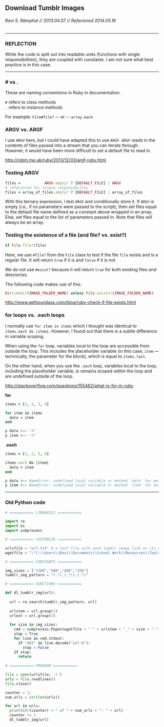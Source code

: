 ## Download Tumblr Images
###### Ravi S. Rāmphal // 2013.04.07 // Refactored 2014.05.18

***

### REFLECTION

While the code is split out into readable units (functions with single responsibilities), they are coupled with constants. I am not sure what best practice is in this case.

***

### # vs .

These are naming conventions in Ruby in documentation.

`#` refers to class methods  
`.` refers to instance methods

For example: `File#file?` -- or -- `array.each`

### ARGV vs. ARGF

I use `ARGV` here, but I could have adapted this to use `ARGF`. `ARGF` reads in the contents of files passed into a stream that you can iterate through. However, it would have been more difficult to set a default file to read in.

<http://robm.me.uk/ruby/2013/12/03/argf-ruby.html>

### Testing ARGV

```ruby
files =           ARGV.empty? ? [DEFAULT_FILE] : ARGV
# refactored for single responsibility
files = array_of_files.empty? ? [DEFAULT_FILE] : array_of_files
```

With this ternary expression, I test `ARGV` and conditionally store it. If `ARGV` is empty (i.e., if no parameters were passed to the script), then set files equal to the default file name defined as a constant above wrapped in an array. Else, set files equal to the list of parameters passed in. Note that files will always be an array.

### Testing the existence of a file (and file? vs. exist?)

```ruby
if File.file?(file)
```

Here, we use `#file?` from the `File` class to test if the file `file` exists and is a regular file. It will return `true` if it is and `false` if it is not. 

We do not use `#exist?` because it will return `true` for both existing files *and* directories.

The following code makes use of this:

```ruby
Dir::mkdir(IMAGE_FOLDER_NAME) unless File.exists?(IMAGE_FOLDER_NAME)
```

<http://www.gethourglass.com/blog/ruby-check-if-file-exists.html>

### for loops vs. .each loops

I normally use `for item in items` which I thought was identical to `items.each do |item|`. However, I found out that there is a subtle difference in variable scoping.

When using the `for` loop, variables local to the loop are accessible from outside the loop. This includes the placeholder variable (in this case, `item` — technically, the parameter for the block), which is equal to `items.last`.

On the other hand, when you use the `.each` loop, variables local to the loop, including the placeholder variable, is remains scoped within the loop and are undefined outside of the loop.

<http://stackoverflow.com/questions/155462/what-is-for-in-ruby>

**for**
```ruby
items = [1, 2, 3, 4]

for item in items
  data = item
end

p data #=> "4"
p item #=> "4"
```

**.each**
```ruby
items = [1, 2, 3, 4]

items.each do |item|
  data = item
end

p data #=> NameError: undefined local variable or method `data' for main:Object
p item #=> NameError: undefined local variable or method `item' for main:Object
```

***

### Old Python code

```python
# =========== LIBRARIES ===========

import re
import os
import subprocess

# =========== CUSTOMIZE ===========

urlsfile = "url.txt" # a text file with each tumblr image link on its own line
wgetfile = "\"C:\\Users\\Ravi\\Documents\\School Work\\Resources\\Tools\\wget.exe\"" #wget location

# =========== CONSTANTS ===========

img_sizes = ["1280","500","400","250"]
tumblr_img_pattern = "(.*)_(.*)\.(.*)"

# =========== FUNCTIONS ===========

def dl_tumblr_img(url):
  
  url = re.search(tumblr_img_pattern, url)
  
  urlstem = url.group(1)
  urlext = url.group(3)
  
  for size in img_sizes:
    cmd = subprocess.Popen(wgetfile + " " + urlstem + "_" + size + "." + urlext, shell=True, stdout=subprocess.PIPE, stderr=subprocess.STDOUT)
    stop = True
    for line in cmd.stdout:
      if "403" in line.decode("utf-8"):
        stop = False
    if stop:
      return
      
# =========== PROGRAM ===========

file = open(urlsfile, 'r')
urls = file.readlines()
file.close()

counter = 1;
num_urls = str(len(urls))

for url in urls:
  print(str(counter) + " of " + num_urls + ": " + url)
  counter += 1
  dl_tumblr_img(url)
```
